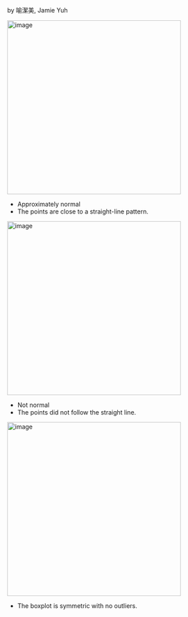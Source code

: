 by 喻潔美, Jamie Yuh

<img width="400" alt="image" src="https://github.com/user-attachments/assets/92401e07-5455-4018-a185-afb7e83af406" />  

- Approximately normal
- The points are close to a straight-line pattern.


<img width="400" alt="image" src="https://github.com/user-attachments/assets/b9db13af-9094-432d-a162-d1f48e85a152" />  

- Not normal
- The points did not follow the straight line.  


<img width="400" alt="image" src="https://github.com/user-attachments/assets/ef00420b-6999-401f-969b-3871c1e91226" />

- The boxplot is symmetric with no outliers.
